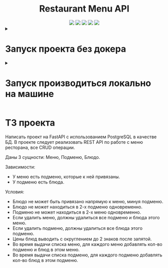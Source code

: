 <div id="header" align="center">
  <h1>Restaurant Menu API</h1>
  <img src="https://img.shields.io/badge/Python-3.10.11-F8F8FF?style=for-the-badge&logo=python&logoColor=20B2AA">
  <img src="https://img.shields.io/badge/FastAPI-0.109.0-F8F8FF?style=for-the-badge&logo=FastAPI&logoColor=20B2AA">
  <img src="https://img.shields.io/badge/PostgreSQL-555555?style=for-the-badge&logo=postgresql&logoColor=F5F5DC">
  <img src="https://img.shields.io/badge/SQLAlchemy-2.0.25-F8F8FF?style=for-the-badge&logo=SQLAlchemy&logoColor=20B2AA">
  <img src="https://img.shields.io/badge/Docker-555555?style=for-the-badge&logo=docker&logoColor=2496ED">
</div>


<details><summary><h1>Запуск проекта без докера</h1></summary>

- Клонируйте репозиторий и перейдите в него.
- Установите и активируйте виртуальное окружение(venv).
  ```
  python3.10 -m venv venv
  source venv/Scripts/activate
  ```
- Создайте файл **.env**, с переменными окружения.
    ```
    DB_HOST=localhost
    DB_PORT=5432
    DB_NAME=postgres
    POSTGRES_USER=postgres
    POSTGRES_PASSWORD=postgres
    ```
- Перейдите в папку **restaurant_menu**. Установите зависимости из файла requirements.txt
    ```
    python -m pip install --upgrade pip
    pip install -r requirements.txt
    ``` 
- Выполните миграции.
  ```
  alembic upgrade head
  ```
- Запустите сервер:
  ```
  uvicorn src.main:app --reload
  ```
- Документация к API будет доступна по url-адресу [127.0.0.1:8000/redoc](http://127.0.0.1:8000/redoc)

</details>

<details><summary><h1>Запуск производиться локально на машине</h1></summary>

</details>

# ТЗ проекта
Написать проект на FastAPI с использованием PostgreSQL в качестве БД. В проекте следует реализовать REST API по работе с меню ресторана, все CRUD операции.

Даны 3 сущности: Меню, Подменю, Блюдо.

Зависимости:

- У меню есть подменю, которые к ней привязаны.
- У подменю есть блюда.

Условия:
- Блюдо не может быть привязано напрямую к меню, минуя подменю.
- Блюдо не может находиться в 2-х подменю одновременно.
- Подменю не может находиться в 2-х меню одновременно.
- Если удалить меню, должны удалиться все подменю и блюда этого меню.
- Если удалить подменю, должны удалиться все блюда этого подменю.
- Цены блюд выводить с округлением до 2 знаков после запятой.
- Во время выдачи списка меню, для каждого меню добавлять кол-во подменю и блюд в этом меню.
- Во время выдачи списка подменю, для каждого подменю добавлять кол-во блюд в этом подменю.
